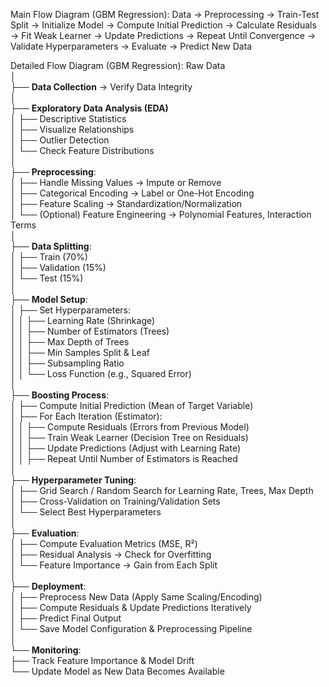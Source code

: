 Main Flow Diagram (GBM Regression):
Data → Preprocessing → Train-Test Split → Initialize Model → Compute Initial Prediction → Calculate Residuals → Fit Weak Learner → Update Predictions → Repeat Until Convergence → Validate Hyperparameters → Evaluate → Predict New Data

Detailed Flow Diagram (GBM Regression):
Raw Data  
│  
├── **Data Collection** → Verify Data Integrity  
│  
├── **Exploratory Data Analysis (EDA)**  
│   ├── Descriptive Statistics  
│   ├── Visualize Relationships  
│   ├── Outlier Detection  
│   └── Check Feature Distributions  
│  
├── **Preprocessing**:  
│   ├── Handle Missing Values → Impute or Remove  
│   ├── Categorical Encoding → Label or One-Hot Encoding  
│   ├── Feature Scaling → Standardization/Normalization  
│   └── (Optional) Feature Engineering → Polynomial Features, Interaction Terms  
│  
├── **Data Splitting**:  
│   ├── Train (70%)  
│   ├── Validation (15%)  
│   └── Test (15%)  
│  
├── **Model Setup**:  
│   ├── Set Hyperparameters:  
│   │   ├── Learning Rate (Shrinkage)  
│   │   ├── Number of Estimators (Trees)  
│   │   ├── Max Depth of Trees  
│   │   ├── Min Samples Split & Leaf  
│   │   ├── Subsampling Ratio  
│   │   └── Loss Function (e.g., Squared Error)  
│  
├── **Boosting Process**:  
│   ├── Compute Initial Prediction (Mean of Target Variable)  
│   ├── For Each Iteration (Estimator):  
│   │   ├── Compute Residuals (Errors from Previous Model)  
│   │   ├── Train Weak Learner (Decision Tree on Residuals)  
│   │   ├── Update Predictions (Adjust with Learning Rate)  
│   │   ├── Repeat Until Number of Estimators is Reached  
│  
├── **Hyperparameter Tuning**:  
│   ├── Grid Search / Random Search for Learning Rate, Trees, Max Depth  
│   ├── Cross-Validation on Training/Validation Sets  
│   └── Select Best Hyperparameters  
│  
├── **Evaluation**:  
│   ├── Compute Evaluation Metrics (MSE, R²)  
│   ├── Residual Analysis → Check for Overfitting  
│   └── Feature Importance → Gain from Each Split  
│  
├── **Deployment**:  
│   ├── Preprocess New Data (Apply Same Scaling/Encoding)  
│   ├── Compute Residuals & Update Predictions Iteratively  
│   ├── Predict Final Output  
│   └── Save Model Configuration & Preprocessing Pipeline  
│  
└── **Monitoring**:  
    ├── Track Feature Importance & Model Drift  
    └── Update Model as New Data Becomes Available